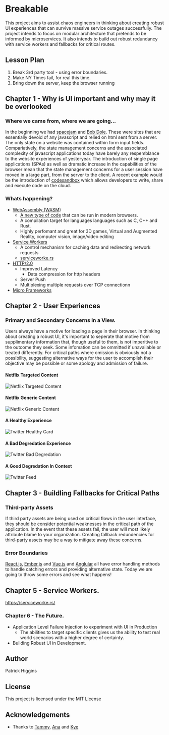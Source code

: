 # Breakable

This project aims to assist chaos engineers in thinking about creating robust UI experiences that can survive massive service outages successfully. The project intends to focus on modular architecture that pretends to be informed by microservices. It also intends to build out robust redundancy with service workers and fallbacks for critical routes.

## Lesson Plan

1.  Break 3rd party tool - using error boundaries.
2.  Make NY Times fail, for real this time.
3.  Bring down the server, keep the browser running

## Chapter 1 - Why is UI important and why may it be overlooked

### Where we came from, where we are going...

In the beginning we had [spacejam](https://www.warnerbros.com/archive/spacejam/movie/jam.htm) and [Bob Dole](http://www.dolekemp96.org/). These were sites that are essentially devoid of any javascript and relied on html sent from a server. The only state on a website was contained within form input fields. Compariatively, the state management concerns and the associated complexity of javascript applications today have barely any respemblance to the website experiences of yesteryear. The introduction of single page applications (SPAs) as well as dramatic increase in the capabilities of the browser mean that the state management concerns for a user session have moved in a large part, from the server to the client.
A recent example would be the introduction of [codesandbox](https://twitter.com/CompuIves/status/1045393192114409473) which allows developers to write, share and execute code on the cloud.

### Whats happening?

* [WebAssembly (WASM)](https://webassembly.org/)
  * [A new type of code](https://developer.mozilla.org/en-US/docs/WebAssembly/Concepts) that can be run in modern browsers.
  * A compilation target for languages languages such as C, C++ and Rust.
  * Highly perfomant and great for 3D games, Virtual and Augmented Reality, computer vision, image/video editing
* [Service Workers](https://developer.mozilla.org/en-US/docs/Web/API/Service_Worker_API/Using_Service_Workers)
  * A control mechanism for caching data and redirecting network requests
  * [serviceworke.rs](https://serviceworke.rs)
* [HTTP/2.0](https://en.wikipedia.org/wiki/HTTP/2)
  * Improved Latency
    * Data compression for http headers
  * Server Push
  * Multiplexing multiple requests over TCP connectionn
* [Micro Frameworks](https://speakerdeck.com/naltatis/micro-frontends-building-a-modern-webapp-with-multiple-teams)

## Chapter 2 - User Experiences

### Primary and Secondary Concerns in a View.

Users always have a motive for loading a page in their browser. In thinking about creating a robust UI, it's important to seperate that motive from supplimentary information that, though useful to them, is not imperitive to the outcome they seek. Some infomation can be ommitted if unavailable or treated differently. For critical paths where omission is obviously not a possibility, suggesting alternative ways for the user to accomplish their objective may be possible or some apology and admission of failure.

#### Netflix Targeted Content

![Netflix Targeted Content](https://raw.githubusercontent.com/higgyCodes/breakable/master/public/targeted_content.png 'Targeted Content from Netflix UI')

#### Netflix Generic Content

![Netflix Generic Content](https://raw.githubusercontent.com/higgyCodes/breakable/master/public/generic_content.png 'Generic Content from Netflix UI')

#### A Healthy Experience

![Twitter Healthy Card](https://raw.githubusercontent.com/higgyCodes/breakable/master/public/twitter_card.png 'A Healthy Experience')

#### A Bad Degredation Experience

![Twitter Bad Degredation](https://raw.githubusercontent.com/higgyCodes/breakable/master/public/bad_twitter_card.png 'A Bad Experience')

#### A Good Degredation In Context

![Twitter Feed](https://raw.githubusercontent.com/higgyCodes/breakable/master/public/twitter_feed.png 'A Good Degredation in Context')

## Chapter 3 - Buildling Fallbacks for Critical Paths

### Third-party Assets

If third party assets are being used on critical flows in the user interface, they should be consider potential weaknesses in the critical path of the application. In the event that these assets fail, the user will most likely attribute blame to your organization. Creating fallback redundencies for third-party assets may be a way to mitigate away these concerns.

### Error Boundaries

[React.js](https://reactjs.org/docs/error-boundaries.html), [Ember.js](https://guides.emberjs.com/release/routing/loading-and-error-substates/#toc_error-substates) and [Vue.js](https://vuejs.org/v2/api/#errorCaptured) and [Anglular](https://angular.io/api/core/ErrorHandler) all have error handling methods to handle catching errors and providing alternative state. Today we are going to throw some errors and see what happens!

## Chapter 5 - Service Workers.

https://serviceworke.rs/

### Chapter 6 - The Future.

* Application Level Failure Injection to experiment with UI in Production
  * The abilities to target specific clients gives us the ability to test real world scenarios with a higher degree of certainty.
* Building Robust UI in Development.

## Author

Patrick Higgins

## License

This project is licensed under the MIT License

## Acknowledgements

* Thanks to [Tammy](https://twitter.com/tammybutow), [Ana](https://twitter.com/Ana_M_Medina/) and [Kye](https://twitter.com/tkh44)
